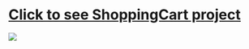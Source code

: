# [Click to see ShoppingCart project](https://musatirgithub.github.io/ShoppingCart/)
![](https://musatirgithub.github.io/ShoppingCart/ShoppingCart.jpg)
